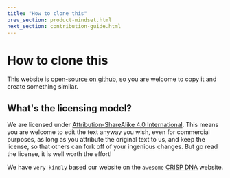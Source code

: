 ```yaml
---
title: "How to clone this"
prev_section: product-mindset.html
next_section: contribution-guide.html
---
```


How to clone this
=================

This website is [open-source on github](https://github.com/rht-labs/rht-labs.github.io), so you are welcome to copy it and create something similar.

What's the licensing model?
---------------------------

We are licensed under [Attribution-ShareAlike 4.0 International](http://creativecommons.org/licenses/by-sa/4.0/). This means you are welcome to edit the text anyway you wish, even for commercial purposes, as long as you attribute the original text to us, and keep the license, so that others can fork off of your ingenious changes. But go read the license, it is well worth the effort!

We have `very kindly` based our website on the `awesome` [CRISP DNA](https://github.com/crispab/crisp-dna) website.
